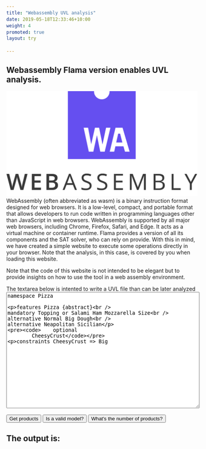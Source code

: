 ```yaml
---
title: "Webassembly UVL analysis"
date: 2019-05-18T12:33:46+10:00
weight: 4
promoted: true
layout: try

---
```

## Webassembly Flama version enables UVL analysis.

![Web assembly](/images/illustrations/web_assembly.png)
WebAssembly (often abbreviated as wasm) is a binary instruction format designed for web browsers. It is a low-level, compact, and portable format that allows developers to run code written in programming languages other than JavaScript in web browsers. WebAssembly is supported by all major web browsers, including Chrome, Firefox, Safari, and Edge. It acts as a virtual machine or container runtime. Flama provides a version of all its components and the SAT solver, who can rely on provide. With this in mind, we have created a simple website to execute some operations directly in your browser. Note that the analysis, in this case, is covered by you when loading this website. 

Note that the code of this website is not intended to be elegant but to provide insights on how to use the tool in a web assembly environment.
<div>
The textarea below is intented to write a UVL file than can be later analyzed
<textarea id="uvlfile" style="width: 100%;" rows="20">
namespace Pizza

features
	Pizza {abstract}	
		mandatory
			Topping	
				or
					Salami
					Ham
					Mozzarella
			Size	
				alternative
					Normal
					Big
			Dough	
				alternative
					Neapolitan
					Sicilian

		optional
			CheesyCrust

constraints
	CheesyCrust => Big
</textarea>
</div>
<div>
<button onclick="products()">Get products</button>
<button onclick="valid()">Is a valid model?</button>
<button onclick="numberofproducts()">What's the number of products?</button>

</div>
<div>
<h2>The output is:</h2>
<div id="loading" style="display:none;"><img SRC="/images/illustrations/loading.gif" width=100px> Loading, more details in the javascript console </div> 
<div id="result"><div id="loading" style="display:none;">  

</div>
</div>
</div>

<script type="text/javascript" src="https://cdn.jsdelivr.net/pyodide/v0.23.4/full/pyodide.js"></script>

<script type="text/javascript">
	  const uvlfile = document.getElementById("uvlfile");

		function showLoading(){
			document.getElementById("loading").style.display = "initial";
		}
		function hideLoading(){
			document.getElementById("loading").style.display = "none";

		}
		
	  async function valid() {
			showLoading()
      let pyodide = await loadPyodide();
      await pyodide.loadPackage("micropip");
      const micropip = pyodide.pyimport("micropip");
		  await micropip.install("/assets/web_assembly/antlr4_python3_runtime-4.7.2-py3-none-any.whl");
			await micropip.install("uvlparser==1.0.2");
			await micropip.install("afmparser==1.0.0");

			await pyodide.runPythonAsync(`
import micropip
await micropip.install("flamapy-fm-dist", deps=False)#this is to avoid problems with deps later on
await micropip.install("flamapy==1.1.3", deps=False);
await micropip.install("flamapy-fm==1.1.3", deps=False);
await micropip.install("flamapy-sat");
`)
		hideLoading()

		try {
          let output = pyodide.runPython(
		  `
import js

file_content = js.document.getElementById('uvlfile').value
div = js.document.createElement("result")

with open("uvlfile.uvl", "w") as text_file:
    print(file_content, file=text_file)

from flamapy.interfaces.python.FLAMAFeatureModel import FLAMAFeatureModel

fm = FLAMAFeatureModel("uvlfile.uvl")
result=fm.valid()

div.innerHTML = "<div id='deleteme'>"+str(result)+"</div>"
exists=js.document.getElementById('deleteme')
if(exists):
	exists.remove()

js.document.getElementById('result').append(div)
		  `);
        } catch (err) {
          console.log(err);
        }
			

      }

 async function products() {
			showLoading()
      let pyodide = await loadPyodide();
      await pyodide.loadPackage("micropip");
      const micropip = pyodide.pyimport("micropip");
		  await micropip.install("/assets/web_assembly/antlr4_python3_runtime-4.7.2-py3-none-any.whl");
			await micropip.install("uvlparser==1.0.2");
			await micropip.install("afmparser==1.0.0");

			await pyodide.runPythonAsync(`
import micropip
await micropip.install("flamapy-fm-dist", deps=False)#this is to avoid problems with deps later on
await micropip.install("flamapy==1.1.3", deps=False);
await micropip.install("flamapy-fm==1.1.3", deps=False);
await micropip.install("flamapy-sat");
`)
		hideLoading()

		try {
          let output = pyodide.runPython(
		  `
import js

file_content = js.document.getElementById('uvlfile').value
div = js.document.createElement("result")

with open("uvlfile.uvl", "w") as text_file:
    print(file_content, file=text_file)

from flamapy.interfaces.python.FLAMAFeatureModel import FLAMAFeatureModel

fm = FLAMAFeatureModel("uvlfile.uvl")
result=fm.products()
result = "<br>".join([f'P({i}): {p}' for i, p in enumerate(result, 1)])
div.innerHTML = "<div id='deleteme'>"+str(result)+"</div>"
exists=js.document.getElementById('deleteme')
if(exists):
	exists.remove()

js.document.getElementById('result').append(div)
		  `);
        } catch (err) {
          console.log(err);
        }
			

      }


	  async function numberofproducts() {
						showLoading()
      let pyodide = await loadPyodide();
      await pyodide.loadPackage("micropip");
      const micropip = pyodide.pyimport("micropip");
		  await micropip.install("/assets/web_assembly/antlr4_python3_runtime-4.7.2-py3-none-any.whl");
			await micropip.install("uvlparser==1.0.2");
			await micropip.install("afmparser==1.0.0");

			await pyodide.runPythonAsync(`
import micropip
await micropip.install("flamapy-fm-dist", deps=False)#this is to avoid problems with deps later on
await micropip.install("flamapy==1.1.3", deps=False);
await micropip.install("flamapy-fm==1.1.3", deps=False);
await micropip.install("flamapy-sat");
`)
		hideLoading()

		try {
          let output = pyodide.runPython(
		  `
import js

file_content = js.document.getElementById('uvlfile').value
div = js.document.createElement("result")

with open("uvlfile.uvl", "w") as text_file:
    print(file_content, file=text_file)

from flamapy.interfaces.python.FLAMAFeatureModel import FLAMAFeatureModel

fm = FLAMAFeatureModel("uvlfile.uvl")
result=fm.products_number()

div.innerHTML = "<div id='deleteme'>"+str(result)+"</div>"
exists=js.document.getElementById('deleteme')
if(exists):
	exists.remove()
js.document.getElementById('result').append(div)
		  `);
        } catch (err) {
          console.log(err);
        }
			

      }
</script>